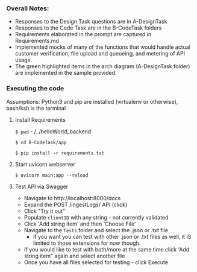 ### Overall Notes: ###
* Responses to the Design Task questions are in A-DesignTask
* Responses to the Code Task are in the B-CodeTask folders
* Requirements elaborated in the prompt are captured in Requirements.md
* Implemented mocks of many of the functions that would handle actual customer verification, file upload and queueing, and metering of API usage.
* The green highlighted items in the arch diagram (A-DesignTask folder) are implemented in the sample provided.

### Executing the code ###
Assumptions: Python3 and pip are installed (virtualenv or otherwise), bash/ksh is the terminal

1. Install Requirements
    
    ``$ pwd`` - /../helloWorld_backend
    
    ``$ cd B-CodeTask/app``
    
    ``$ pip install -r requirements.txt``

2. Start uvicorn webserver
   
   ``$ uvicorn main:app --reload``

3. Test API via Swagger
   * Navigate to http://localhost:8000/docs
   * Expand the POST /ingestLogs/ API (click)
   * Click "Try it out"
   * Populate `clientID` with any string - not currently validated
   * Click 'Add string item' and then 'Choose File'
   * Navigate to the `Tests` folder and select the .json or .txt file
     * if you want you can test with other .json or .txt files as well, it IS limited to those extensions for now though.
   * If you would like to test with both/more at the same time click 'Add string item" again and select another file
   * Once you have all files selected for testing - click Execute